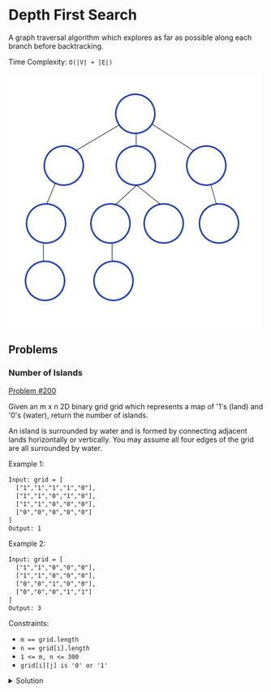# Depth First Search
A graph traversal algorithm which explores as far as possible along each branch
before backtracking.

Time Complexity: `O(|V| + |E|)`

[![Click to watch explanation on YouTube](../images/dfs.gif?raw=true)](https://www.youtube.com/watch?v=wp5ohHFTieM)

## Problems

### Number of Islands

[Problem #200](https://leetcode.com/problems/number-of-islands)

Given an m x n 2D binary grid grid which represents a map of '1's (land) and
'0's (water), return the number of islands.

An island is surrounded by water and is formed by connecting adjacent lands
horizontally or vertically. You may assume all four edges of the grid are all
surrounded by water.

Example 1:

```python3
Input: grid = [
  ["1","1","1","1","0"],
  ["1","1","0","1","0"],
  ["1","1","0","0","0"],
  ["0","0","0","0","0"]
]
Output: 1
```

Example 2:
```python3
Input: grid = [
  ["1","1","0","0","0"],
  ["1","1","0","0","0"],
  ["0","0","1","0","0"],
  ["0","0","0","1","1"]
]
Output: 3
```

Constraints:
-  `m == grid.length`
-  `n == grid[i].length`
-  `1 <= m, n <= 300`
-  `grid[i][j] is '0' or '1'`

</p></details>

<details><summary> Solution
</summary><p>

**Java**:

[![Click to watch explanation on YouTube](https://img.youtube.com/vi/o8S2bO3pmO4/0.jpg)](https://www.youtube.com/watch?v=o8S2bO3pmO4)
  
**Golang**:
 
```go
// TODO(exesse): paste solution here
```

**Python3**:

```python3
class Solution:
    def dfs(self, grid: List[List[str]], slice_index: int, value_index: int) -> int:
        if slice_index < 0 or slice_index >= len(grid)-1:
            return 0
        if value_index < 0 or value_index >= len(grid)-1:
            return 0
        if grid[slice_index][value_index] == '0':
            return 0
        grid[slice_index][value_index] = '0'
        self.dfs(grid, slice_index, value_index-1)
        self.dfs(grid, slice_index, value_index+1)
        self.dfs(grid, slice_index-1, value_index)
        self.dfs(grid, slice_index+1, value_index)
        return 1

    def numIslands(self, grid: List[List[str]]) -> int:
        if len(grid) == 0:
            return 0
        countIslands = 0
        for slice_index in range(len(grid)):
            for value_index in range(len(grid[slice_index])):
                if grid[slice_index][value_index] == "1":
                    countIslands += self.dfs(grid, slice_index, value_index)                                                              
        return countIslands   
```

</p></details>
